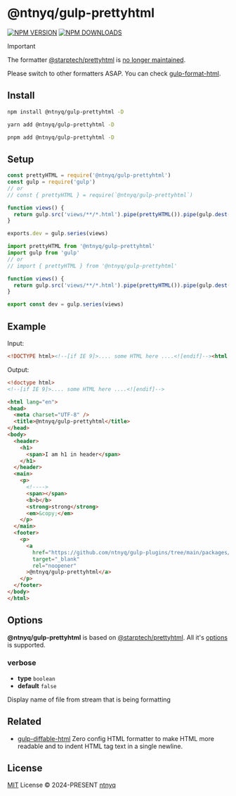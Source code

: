 # @ntnyq/gulp-prettyhtml

[![NPM VERSION](https://img.shields.io/npm/v/@ntnyq/gulp-prettyhtml?logo=npm)](https://www.npmjs.com/package/@ntnyq/gulp-prettyhtml)
[![NPM DOWNLOADS](https://img.shields.io/npm/dm/@ntnyq/gulp-prettyhtml?logo=npm)](https://www.npmjs.com/package/@ntnyq/gulp-prettyhtml)

> [!IMPORTANT]
> The formatter [@starptech/prettyhtml](https://github.com/Prettyhtml/prettyhtml#readme) is [no longer maintained](https://github.com/Prettyhtml/prettyhtml/issues/143#issuecomment-856633878).
>
> Please switch to other formatters ASAP. You can check [gulp-format-html](https://github.com/ntnyq/gulp-plugins/packages/gulp-format-html).

## Install

```bash
npm install @ntnyq/gulp-prettyhtml -D
```

```bash
yarn add @ntnyq/gulp-prettyhtml -D
```

```bash
pnpm add @ntnyq/gulp-prettyhtml -D
```

## Setup

```js
const prettyHTML = require('@ntnyq/gulp-prettyhtml')
const gulp = require('gulp')
// or
// const { prettyHTML } = require(`@ntnyq/gulp-prettyhtml`)

function views() {
  return gulp.src('views/**/*.html').pipe(prettyHTML()).pipe(gulp.dest('dist'))
}

exports.dev = gulp.series(views)
```

```ts
import prettyHTML from '@ntnyq/gulp-prettyhtml'
import gulp from 'gulp'
// or
// import { prettyHTML } from '@ntnyq/gulp-prettyhtml'

function views() {
  return gulp.src('views/**/*.html').pipe(prettyHTML()).pipe(gulp.dest('dist'))
}

export const dev = gulp.series(views)
```

## Example

Input:

<!-- prettier-ignore-start -->
```html
<!DOCTYPE html><!--[if IE 9]>.... some HTML here ....<![endif]--><html lang="en"><head><meta charset="UTF-8"><title>@ntnyq/gulp-prettyhtml</title></head><body><header><h1><span>I am h1 in header</span></h1></header><main><p><!----><span></span><b>b</b><strong>strong</strong><em>&copy;</em></p></main><footer><p><a href="https://github.com/ntnyq/gulp-plugins/tree/main/packages/@ntnyq/gulp-prettyhtml" target="_blank" rel="noopener" >gulp-prettyhtml</a></p></footer></body></html>

```
<!-- prettier-ignore-end -->

Output:

<!-- prettier-ignore-start -->
```html
<!doctype html>
<!--[if IE 9]>.... some HTML here ....<![endif]-->

<html lang="en">
<head>
  <meta charset="UTF-8" />
  <title>@ntnyq/gulp-prettyhtml</title>
</head>
<body>
  <header>
    <h1>
      <span>I am h1 in header</span>
    </h1>
  </header>
  <main>
    <p>
      <!---->
      <span></span>
      <b>b</b>
      <strong>strong</strong>
      <em>&copy;</em>
    </p>
  </main>
  <footer>
    <p>
      <a
        href="https://github.com/ntnyq/gulp-plugins/tree/main/packages/gulp-prettyhtml"
        target="_blank"
        rel="noopener"
      >@ntnyq/gulp-prettyhtml</a>
    </p>
  </footer>
</body>
</html>
```
<!-- prettier-ignore-end -->

## Options

**@ntnyq/gulp-prettyhtml** is based on [@starptech/prettyhtml](https://github.com/Prettyhtml/prettyhtml#readme). All it's [options](https://github.com/Prettyhtml/prettyhtml#prettyhtmldoc-string-options-vfile) is supported.

### verbose

- **type** `boolean`
- **default** `false`

Display name of file from stream that is being formatting

## Related

- [gulp-diffable-html](https://github.com/ntnyq/gulp-diffable-html) Zero config HTML formatter to make HTML more readable and to indent HTML tag text in a single newline.

## License

[MIT](./LICENSE) License © 2024-PRESENT [ntnyq](https://github.com/ntnyq)
